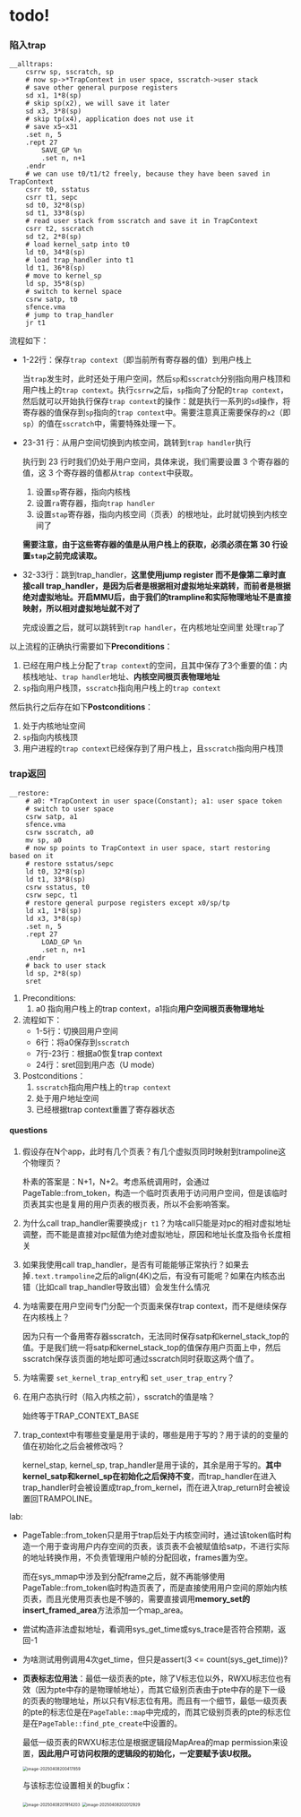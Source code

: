 # todo!
### 陷入trap

```assembly
__alltraps:
    csrrw sp, sscratch, sp
    # now sp->*TrapContext in user space, sscratch->user stack
    # save other general purpose registers
    sd x1, 1*8(sp)
    # skip sp(x2), we will save it later
    sd x3, 3*8(sp)
    # skip tp(x4), application does not use it
    # save x5~x31
    .set n, 5
    .rept 27
        SAVE_GP %n
        .set n, n+1
    .endr
    # we can use t0/t1/t2 freely, because they have been saved in TrapContext
    csrr t0, sstatus
    csrr t1, sepc
    sd t0, 32*8(sp)
    sd t1, 33*8(sp)
    # read user stack from sscratch and save it in TrapContext
    csrr t2, sscratch
    sd t2, 2*8(sp)
    # load kernel_satp into t0
    ld t0, 34*8(sp)
    # load trap_handler into t1
    ld t1, 36*8(sp)
    # move to kernel_sp
    ld sp, 35*8(sp)
    # switch to kernel space
    csrw satp, t0
    sfence.vma
    # jump to trap_handler
    jr t1
```

流程如下：

- 1-22行：保存`trap context`（即当前所有寄存器的值）到用户栈上

  当`trap`发生时，此时还处于用户空间，然后`sp`和`sscratch`分别指向用户栈顶和用户栈上的`trap context`。执行`csrrw`之后，`sp`指向了分配的`trap context`，然后就可以开始执行保存`trap context`的操作：就是执行一系列的`sd`操作，将寄存器的值保存到`sp`指向的`trap context`中。需要注意真正需要保存的`x2`（即`sp`）的值在`sscratch`中，需要特殊处理一下。

- 23-31 行：从用户空间切换到内核空间，跳转到`trap handler`执行

  执行到 23 行时我们仍处于用户空间，具体来说，我们需要设置 3 个寄存器的值，这 3 个寄存器的值都从`trap context`中获取。

  1. 设置`sp`寄存器，指向内核栈
  2. 设置`ra`寄存器，指向`trap handler`
  3. 设置`stap`寄存器，指向内核空间（页表）的根地址，此时就切换到内核空间了

  **需要注意，由于这些寄存器的值是从用户栈上的获取，必须必须在第 30 行设置`stap`之前完成读取。**

- 32-33行：跳到trap_handler，**这里使用jump register 而不是像第二章时直接call trap_handler，是因为后者是根据相对虚拟地址来跳转，而前者是根据绝对虚拟地址。开启MMU后，由于我们的trampline和实际物理地址不是直接映射，所以相对虚拟地址就不对了**

  完成设置之后，就可以跳转到`trap handler`，在内核地址空间里	处理`trap`了

以上流程的正确执行需要如下**Preconditions**：

1. 已经在用户栈上分配了`trap context`的空间，且其中保存了3个重要的值：内核栈地址、`trap handler`地址、**内核空间根页表物理地址**
2. `sp`指向用户栈顶，`sscratch`指向用户栈上的`trap context`

然后执行之后存在如下**Postconditions**：

1. 处于内核地址空间
2. `sp`指向内核栈顶
3. 用户进程的`trap context`已经保存到了用户栈上，且`sscratch`指向用户栈顶

### trap返回

```assembly
__restore:
    # a0: *TrapContext in user space(Constant); a1: user space token
    # switch to user space
    csrw satp, a1
    sfence.vma
    csrw sscratch, a0
    mv sp, a0
    # now sp points to TrapContext in user space, start restoring based on it
    # restore sstatus/sepc
    ld t0, 32*8(sp)
    ld t1, 33*8(sp)
    csrw sstatus, t0
    csrw sepc, t1
    # restore general purpose registers except x0/sp/tp
    ld x1, 1*8(sp)
    ld x3, 3*8(sp)
    .set n, 5
    .rept 27
        LOAD_GP %n
        .set n, n+1
    .endr
    # back to user stack
    ld sp, 2*8(sp)
    sret
```

1. Preconditions:
   1. a0 指向用户栈上的trap context，a1指向**用户空间根页表物理地址**
2. 流程如下：
   - 1-5行：切换回用户空间
   - 6行：将a0保存到`sscratch`
   - 7行-23行：根据a0恢复trap context
   - 24行：sret回到用户态（U mode）
3. Postconditions：
   1. `sscratch`指向用户栈上的`trap context`
   2. 处于用户地址空间
   3. 已经根据trap context重置了寄存器状态

#### questions

1. 假设存在N个app，此时有几个页表？有几个虚拟页同时映射到trampoline这个物理页？

   朴素的答案是：N+1，N+2。考虑系统调用时，会通过PageTable::from_token，构造一个临时页表用于访问用户空间，但是该临时页表其实也是复用的用户页表的根页表，所以不会影响答案。

2. 为什么call trap_handler需要换成`jr t1`？为啥call只能是对pc的相对虚拟地址调整，而不能是直接对pc赋值为绝对虚拟地址，原因和地址长度及指令长度相关

3. 如果我使用call trap_handler，是否有可能能够正常执行？如果去掉`.text.trampoline`之后的align(4K)之后，有没有可能呢？如果在内核态出错（比如call trap_handler导致出错）会发生什么情况

4. 为啥需要在用户空间专门分配一个页面来保存trap context，而不是继续保存在内核栈上？

   因为只有一个备用寄存器sscratch，无法同时保存satp和kernel_stack_top的值。于是我们统一将satp和kernel_stack_top的值保存用户页面上中，然后sscratch保存该页面的地址即可通过sscratch同时获取这两个值了。

5. 为啥需要 `set_kernel_trap_entry`和 `set_user_trap_entry`？

6. 在用户态执行时（陷入内核之前），sscratch的值是啥？

   始终等于TRAP_CONTEXT_BASE

7. trap_context中有哪些变量是用于读的，哪些是用于写的？用于读的的变量的值在初始化之后会被修改吗？

   kernel_stap, kernel_sp, trap_handler是用于读的，其余是用于写的。**其中kernel_satp和kernel_sp在初始化之后保持不变**，而trap_handler在进入trap_handler时会被设置成trap_from_kernel，而在进入trap_return时会被设置回TRAMPOLINE。

lab:

- PageTable::from_token只是用于trap后处于内核空间时，通过该token临时构造一个用于查询用户内存空间的页表，该页表不会被赋值给satp，不进行实际的地址转换作用，不负责管理用户帧的分配回收，frames置为空。

  而在sys_mmap中涉及到分配frame之后，就不再能够使用PageTable::from_token临时构造页表了，而是直接使用用户空间的原始内核页表，而且光使用页表也是不够的，需要直接调用**memory_set的insert_framed_area**方法添加一个map_area。

- 尝试构造非法虚拟地址，看调用sys_get_time或sys_trace是否符合预期，返回-1

- 为啥测试用例调用4次get_time，但只是assert(3 <= count(sys_get_time))?

- **页表标志位用法**：最低一级页表的pte，除了V标志位以外，RWXU标志位也有效（因为pte中存的是物理帧地址），而其它级别页表由于pte中存的是下一级的页表的物理地址，所以只有V标志位有用。而且有一个细节，最低一级页表的pte的标志位是在`PageTable::map`中完成的，而其它级别页表的pte的标志位是在`PageTable::find_pte_create`中设置的。

  最低一级页表的RWXU标志位是根据逻辑段MapArea的map permission来设置，**因此用户可访问权限的逻辑段的初始化，一定要赋予该U权限。**

  <img src="C:\Users\15023\AppData\Roaming\Typora\typora-user-images\image-20250408200417859.png" alt="image-20250408200417859" style="zoom:50%;" />

  与该标志位设置相关的bugfix：

  <img src="C:\Users\15023\AppData\Roaming\Typora\typora-user-images\image-20250408201914203.png" alt="image-20250408201914203" style="zoom:50%;" />

  <img src="C:\Users\15023\AppData\Roaming\Typora\typora-user-images\image-20250408202012929.png" alt="image-20250408202012929" style="zoom:50%;" />

